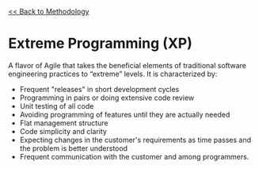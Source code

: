 [<< Back to Methodology](index.md)

# Extreme Programming (XP)

A flavor of Agile that takes the beneficial elements of traditional software engineering practices to “extreme” levels.  It is characterized by:

- Frequent "releases" in short development cycles
- Programming in pairs or doing extensive code review
- Unit testing of all code
- Avoiding programming of features until they are actually needed
- Flat management structure
- Code simplicity and clarity
- Expecting changes in the customer's requirements as time passes and the problem is better understood
- Frequent communication with the customer and among programmers.
